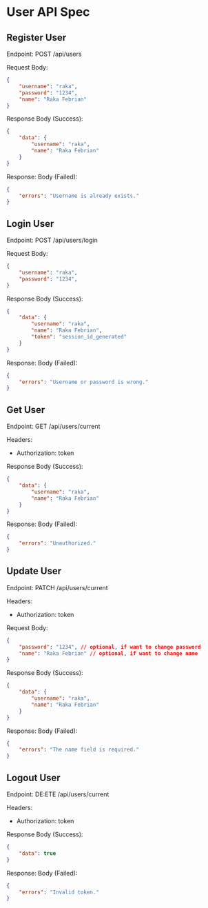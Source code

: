 # User API Spec


## Register User
Endpoint: POST /api/users

Request Body:
```json
{
    "username": "raka",
    "password": "1234",
    "name": "Raka Febrian"
}
```

Response Body (Success):
```json
{
    "data": {
        "username": "raka",
        "name": "Raka Febrian"
    }
}
```

Response: Body (Failed):
```json
{
    "errors": "Username is already exists."
}
```

## Login User
Endpoint: POST /api/users/login

Request Body:
```json
{
    "username": "raka",
    "password": "1234",
}
```

Response Body (Success):
```json
{
    "data": {
        "username": "raka",
        "name": "Raka Febrian",
        "token": "session_id_generated"
    }
}
```

Response: Body (Failed):
```json
{
    "errors": "Username or password is wrong."
}
```

## Get User
Endpoint: GET /api/users/current

Headers:
- Authorization: token

Response Body (Success):
```json
{
    "data": {
        "username": "raka",
        "name": "Raka Febrian"
    }
}
```

Response: Body (Failed):
```json
{
    "errors": "Unauthorized."
}
```

## Update User
Endpoint: PATCH /api/users/current

Headers:
- Authorization: token

Request Body:
```json
{
    "password": "1234", // optional, if want to change password
    "name": "Raka Febrian" // optional, if want to change name
}
```

Response Body (Success):
```json
{
    "data": {
        "username": "raka",
        "name": "Raka Febrian"
    }
}
```

Response: Body (Failed):
```json
{
    "errors": "The name field is required."
}
```

## Logout User
Endpoint: DE:ETE /api/users/current

Headers:
- Authorization: token

Response Body (Success):
```json
{
    "data": true
}
```

Response: Body (Failed):
```json
{
    "errors": "Invalid token."
}
```